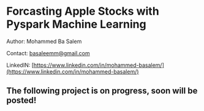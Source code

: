 
# Forcasting Apple Stocks with Pyspark Machine Learning
Author: Mohammed Ba Salem 

Contact: basaleemm@gmail.com

LinkedIN: [https://www.linkedin.com/in/mohammed-basalem/](https://www.linkedin.com/in/mohammed-basalem/)

## The following project is on progress, soon will be posted!